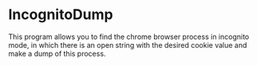 # IncognitoDump
This program allows you to find the chrome browser process in incognito mode, in which there is an open string with the desired cookie value and make a dump of this process.
